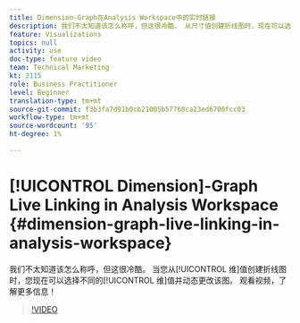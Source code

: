 ```yaml
---
title: Dimension-Graph在Analysis Workspace中的实时链接
description: 我们不太知道该怎么称呼，但这很冷酷。 从尺寸值创建折线图时，现在可以选择不同的尺寸值并动态更改图形。 观看视频，了解更多信息！
feature: Visualizations
topics: null
activity: use
doc-type: feature video
team: Technical Marketing
kt: 2115
role: Business Practitioner
level: Beginner
translation-type: tm+mt
source-git-commit: f3b3fa7d91b0cb21005b57768ca23ed6700fcc03
workflow-type: tm+mt
source-wordcount: '95'
ht-degree: 1%

---
```



# [!UICONTROL Dimension]-Graph Live Linking in Analysis Workspace  {#dimension-graph-live-linking-in-analysis-workspace}

我们不太知道该怎么称呼，但这很冷酷。 当您从[!UICONTROL 维]值创建折线图时，您现在可以选择不同的[!UICONTROL 维]值并动态更改该图。 观看视频，了解更多信息！

>[!VIDEO](https://video.tv.adobe.com/v/23991/?quality=12)
